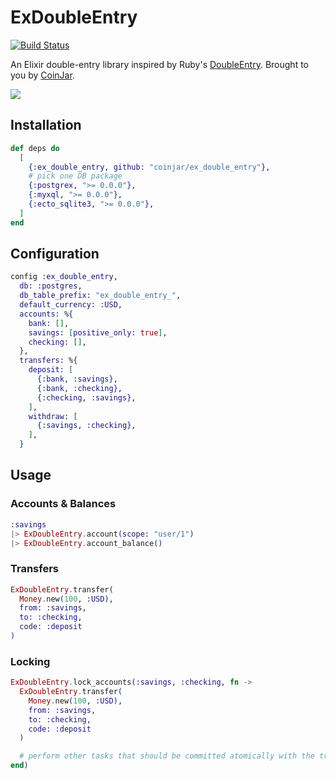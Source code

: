 # ExDoubleEntry

[![Build Status](https://github.com/coinjar/ex_double_entry/actions/workflows/ci.yml/badge.svg)](https://github.com/coinjar/ex_double_entry/actions)

An Elixir double-entry library inspired by Ruby's [DoubleEntry](https://github.com/envato/double_entry). Brought to you by [CoinJar](https://coinjar.com).

![](https://i.imgur.com/QqrlYZ9.png)

## Installation

```elixir
def deps do
  [
    {:ex_double_entry, github: "coinjar/ex_double_entry"},
    # pick one DB package
    {:postgrex, ">= 0.0.0"},
    {:myxql, ">= 0.0.0"},
    {:ecto_sqlite3, ">= 0.0.0"},
  ]
end
```

## Configuration

```elixir
config :ex_double_entry,
  db: :postgres,
  db_table_prefix: "ex_double_entry_",
  default_currency: :USD,
  accounts: %{
    bank: [],
    savings: [positive_only: true],
    checking: [],
  },
  transfers: %{
    deposit: [
      {:bank, :savings},
      {:bank, :checking},
      {:checking, :savings},
    ],
    withdraw: [
      {:savings, :checking},
    ],
  }
```

## Usage

### Accounts & Balances

```elixir
:savings
|> ExDoubleEntry.account(scope: "user/1")
|> ExDoubleEntry.account_balance()
```

### Transfers

```elixir
ExDoubleEntry.transfer(
  Money.new(100, :USD),
  from: :savings,
  to: :checking,
  code: :deposit
)
```

### Locking

```elixir
ExDoubleEntry.lock_accounts(:savings, :checking, fn ->
  ExDoubleEntry.transfer(
    Money.new(100, :USD),
    from: :savings,
    to: :checking,
    code: :deposit
  )

  # perform other tasks that should be committed atomically with the transfer
end)
```
